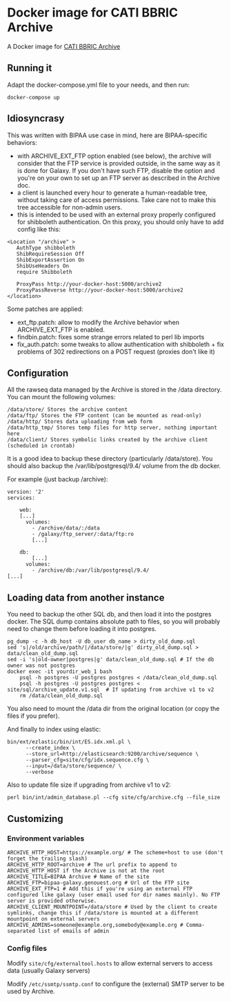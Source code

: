 # Docker image for CATI BBRIC Archive

A Docker image for [CATI BBRIC Archive](http://bbric.toulouse.inra.fr/)

## Running it

Adapt the docker-compose.yml file to your needs, and then run:

```
docker-compose up
```

## Idiosyncrasy

This was written with BIPAA use case in mind, here are BIPAA-specific behaviors:

 - with ARCHIVE_EXT_FTP option enabled (see below), the archive will consider that the FTP service is provided outside, in the same way as it is done for Galaxy. If you don't have such FTP, disable the option and you're on your own to set up an FTP server as described in the Archive doc.
 - a client is launched every hour to generate a human-readable tree, without taking care of access permissions. Take care not to make this tree accessible for non-admin users.
 - this is intended to be used with an external proxy properly configured for shibboleth authentication. On this proxy, you should only have to add config like this:

```
<Location "/archive" >
   AuthType shibboleth
   ShibRequireSession Off
   ShibExportAssertion On
   ShibUseHeaders On
   require Shibboleth

   ProxyPass http://your-docker-host:5000/archive2
   ProxyPassReverse http://your-docker-host:5000/archive2
</location>
```

Some patches are applied:

 - ext_ftp.patch: allow to modify the Archive behavior when ARCHIVE_EXT_FTP is enabled.
 - findbin.patch: fixes some strange errors related to perl lib imports
 - fix_auth.patch: some tweaks to allow authentication with shibboleth + fix problems of 302 redirections on a POST request (proxies don't like it)

## Configuration

All the rawseq data managed by the Archive is stored in the /data directory.
You can mount the following volumes:

```
/data/store/ Stores the archive content
/data/ftp/ Stores the FTP content (can be mounted as read-only)
/data/http/ Stores data uploading from web form
/data/http_tmp/ Stores temp files for http server, nothing important here
/data/client/ Stores symbolic links created by the archive client (scheduled in crontab)
```

It is a good idea to backup these directory (particularly /data/store). You should also backup the /var/lib/postgresql/9.4/ volume from the db docker.

For example (just backup /archive):

```
version: '2'
services:

    web:
    [...]
      volumes:
        - /archive/data/:/data
       	- /galaxy/ftp_server/:data/ftp:ro
        [...]

    db:
        [...]
      volumes:
        - /archive/db:/var/lib/postgresql/9.4/
[...]
```

## Loading data from another instance

You need to backup the other SQL db, and then load it into the postgres docker.
The SQL dump contains absolute path to files, so you will probably need to change them before loading it into postgres.

```
pg_dump -c -h db_host -U db_user db_name > dirty_old_dump.sql
sed 's|/old/archive/path/|/data/store/|g' dirty_old_dump.sql > data/clean_old_dump.sql
sed -i 's|old-owner|postgres|g' data/clean_old_dump.sql # If the db owner was not postgres
docker exec -it yourdir_web_1 bash
    psql -h postgres -U postgres postgres < /data/clean_old_dump.sql
    psql -h postgres -U postgres postgres < site/sql/archive_update.v1.sql  # If updating from archive v1 to v2
    rm /data/clean_old_dump.sql
```

You also need to mount the /data dir from the original location (or copy the files if you prefer).

And finally to index using elastic:

```
bin/ext/ezlastic/bin/int/ES.idx.xml.pl \
	  --create_index \
	  --store_url=http://elasticsearch:9200/archive/sequence \
	  --parser_cfg=site/cfg/idx.sequence.cfg \
	  --input=/data/store/sequence/ \
	  --verbose
```

Also to update file size if upgrading from archive v1 to v2:

```
perl bin/int/admin_database.pl --cfg site/cfg/archive.cfg --file_size
```

## Customizing

### Environment variables

```
ARCHIVE_HTTP_HOST=https://example.org/ # The scheme+host to use (don't forget the trailing slash)
ARCHIVE_HTTP_ROOT=archive # The url prefix to append to ARCHIVE_HTTP_HOST if the Archive is not at the root
ARCHIVE_TITLE=BIPAA Archive # Name of the site
ARCHIVE_FTP=bipaa-galaxy.genouest.org # Url of the FTP site
ARCHIVE_EXT_FTP=1 # Add this if you're using an external FTP configured like galaxy (user email used for dir names mainly). No FTP server is provided otherwise.
ARCHIVE_CLIENT_MOUNTPOINT=/data/store # Used by the client to create symlinks, change this if /data/store is mounted at a different mountpoint on external servers
ARCHIVE_ADMINS=someone@example.org,somebody@example.org # Comma-separated list of emails of admin
```

### Config files

Modify `site/cfg/externaltool.hosts` to allow external servers to access data (usually Galaxy servers)

Modify `/etc/ssmtp/ssmtp.conf` to configure the (external) SMTP server to be used by Archive.
